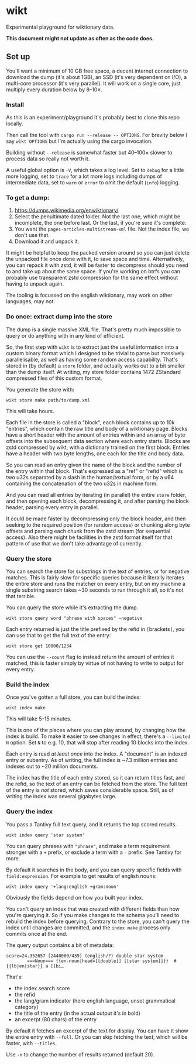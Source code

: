 # wikt

Experimental playground for wiktionary data.

**This document might not update as often as the code does.**

## Set up

You'll want a minimum of 10 GB free space, a decent internet connection to download the dump (it's
about 1GB), an SSD (it's very dependent on I/O), a multi-core processor (it's very parallel). It
will work on a single core, just multiply every duration below by 8–10×.

### Install

As this is an experiment/playground it's probably best to clone this repo locally.

Then call the tool with `cargo run --release -- OPTIONS`. For brevity below I say `wikt OPTIONS` but
I'm actually using the cargo invocation.

Building without `--release` is somewhat faster but 40–100× slower to process data so really not
worth it.

A useful global option is `-V`, which takes a log level. Set to `debug` for a little more logging,
set to `trace` for a lot more logs including dumps of intermediate data, set to `warn` or `error` to
omit the default (`info`) logging.

### To get a dump:

1. https://dumps.wikimedia.org/enwiktionary/
2. Select the penultimate dated folder. Not the last one, which might be incomplete, the one before
    last. Or the last, if you're sure it's complete.
3. You want the `pages-articles-multistream-xml` file. Not the index file, we don't use that.
4. Download it and unpack it.

It might be helpful to keep the packed version around so you can just delete the unpacked file once
done with it, to save space and time. Alternatively, you can repack it with zstd, it will be faster
to decompress should you need to and take up about the same space. If you're working on btrfs you
can probably use transparent zstd compression for the same effect without having to unpack again.

The tooling is focussed on the english wiktionary, may work on other languages, may not.

### Do once: extract dump into the store

The dump is a single massive XML file. That's pretty much impossible to query or do anything with
in any kind of efficient.

So, the first step with `wikt` is to extract just the useful information into a custom binary format
which I designed to be trivial to parse but massively parallelisable, as well as having some random
access capability. That's stored in (by default) a `store` folder, and actually works out to a bit
smaller than the dump itself. At writing, my store folder contains 1472 ZStandard compressed files
of this custom format.

You generate the store with:

```
wikt store make path/to/dump.xml
```

This will take hours.

Each file in the store is called a "block", each block contains up to 10k "entries", which contain
the raw title and body of a wiktionary page. Blocks have a short header with the amount of entries
within and an array of byte offsets into the subsequent data section where each entry starts. Blocks
are zstd compressed by wikt, with a dictionary trained on the first block. Entries have a header
with two byte lengths, one each for the title and body data.

So you can read an entry given the name of the block and the number of the entry within that block.
That's expressed as a "ref" or "refid" which is two u32s separated by a slash in the human/textual
form, or by a u64 containing the concatenation of the two u32s in machine form.

And you can read all entries by iterating (in parallel) the entire `store` folder, and then opening
each block, decompressing it, and after parsing the block header, parsing every entry in parallel.

It could be made faster by decompressing only the block header, and then seeking to the required
position (for random access) or chunking along byte offsets and parsing each chunk from the zstd
stream (for sequential access). Also there might be facilities in the zstd format itself for that
pattern of use that we don't take advantage of currently.

### Query the store

You can search the store for substrings in the text of entries, or for negative matches. This is
fairly slow for specific queries because it literally iterates the entire store and runs the matcher
on every entry, but on my machine a single substring search takes ~30 seconds to run through it all,
so it's not that terrible.

You can query the store while it's extracting the dump.

```
wikt store query word "phrase with spaces" ~negative
```

Each entry returned is just the title prefixed by the refid in `[`brackets`]`, you can use that
to get the full text of the entry:

```
wikt store get 10000/1234
```

You can use the `--count` flag to instead return the amount of entries it matched, this is faster
simply by virtue of not having to write to output for every entry.

### Build the index

Once you've gotten a full store, you can build the index:

```
wikt index make
```

This will take 5-15 minutes.

This is one of the places where you can play around, by changing how the index is build. To make it
easier to see changes in effect, there's a `--limited N` option. Set `N` to e.g. 10, that will stop
after reading 10 blocks into the index.

Each entry is read _at least once_ into the index. A "document" is an indexed entry or subentry.
As of writing, the full index is ~7.3 million entries and indexes out to ~20 million documents.

The index has the title of each entry stored, so it can return titles fast, and the refid, so the
text of an entry can be fetched from the store. The full text of the entry is _not_ stored, which
saves considerable space. Still, as of writing the index was several gigabytes large.

### Query the index

You pass a Tantivy full text query, and it returns the top scored results.

```
wikt index query 'star system'
```

You can query phrases with `"phrase"`, and make a term requirement stronger with a `+` prefix, or
exclude a term with a `-` prefix. See Tantivy for more.

By default it searches in the body, and you can query specific fields with `field:expression`. For
example to get results of english nouns:

```
wikt index query '+lang:english +gram:noun'
```

Obviously the fields depend on how you built your index.

You can't query an index that was created with different fields than how you're querying it. So if
you make changes to the schema you'll need to rebuild the index before querying. Contrary to the
store, you can't query the index until changes are committed, and the `index make` process only
commits once at the end.

The query output contains a bit of metadata:

```
score=24.352657 [2440000/439] (english/?) double star system
        ===Noun=== {{en-noun|head=[[double]] [[star system]]}}  # {{lb|en|star}} a [[bi…
```

That's:
- the index search score
- the refid
- the lang/gram indicator (here english language, unset grammatical category)
- the title of the entry (in the actual output it's in bold)
- an excerpt (80 chars) of the entry

By default it fetches an excerpt of the text for display. You can have it show the entire entry with
`--full`. Or you can skip fetching the text, which will be faster, with `--titles`.

Use `-n` to change the number of results returned (default 20).